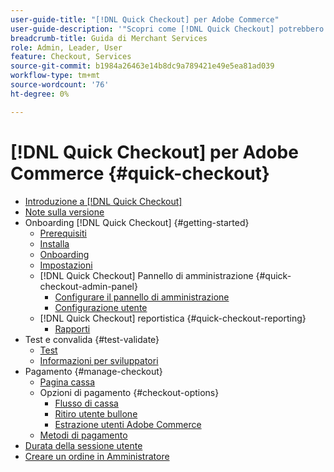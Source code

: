 ```yaml
---
user-guide-title: "[!DNL Quick Checkout] per Adobe Commerce"
user-guide-description: '"Scopri come [!DNL Quick Checkout] potrebbero trarre vantaggio dalla tua istanza di Adobe Commerce e da come integrare e configurare correttamente l’estensione".'
breadcrumb-title: Guida di Merchant Services
role: Admin, Leader, User
feature: Checkout, Services
source-git-commit: b1984a26463e14b8dc9a789421e49e5ea81ad039
workflow-type: tm+mt
source-wordcount: '76'
ht-degree: 0%

---
```



# [!DNL Quick Checkout] per Adobe Commerce {#quick-checkout}

- [Introduzione a [!DNL Quick Checkout]](overview.md)
- [Note sulla versione](release-notes.md)
- Onboarding [!DNL Quick Checkout] {#getting-started}
   - [Prerequisiti](prerequisites.md)
   - [Installa](install.md)
   - [Onboarding](onboarding.md)
   - [Impostazioni](settings-quick-checkout.md)
   - [!DNL Quick Checkout] Pannello di amministrazione {#quick-checkout-admin-panel}
      - [Configurare il pannello di amministrazione](admin-panel.md)
      - [Configurazione utente](user-roles-setup.md)
   - [!DNL Quick Checkout] reportistica {#quick-checkout-reporting}
      - [Rapporti](reports.md)
- Test e convalida {#test-validate}
   - [Test](testing.md)
   - [Informazioni per sviluppatori](developer.md)
- Pagamento {#manage-checkout}
   - [Pagina cassa](checkout-page.md)
   - Opzioni di pagamento {#checkout-options}
      - [Flusso di cassa](checkout-flow.md)
      - [Ritiro utente bullone](checkout-bolt.md)
      - [Estrazione utenti Adobe Commerce](checkout-adobe-commerce.md)
   - [Metodi di pagamento](payment-methods.md)
- [Durata della sessione utente](user-session-lifetime.md)
- [Creare un ordine in Amministratore](create-order-admin.md)

